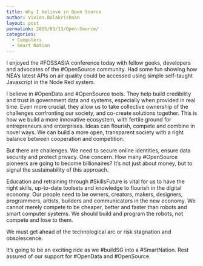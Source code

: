 ```yaml
---
title: Why I believe in Open Source
author: Vivian.Balakrishnan
layout: post
permalink: 2015/03/13/Open-Source/
categories:
  - Computers
  - Smart Nation
---
```


<p>I enjoyed the ‪#‎FOSSASIA‬ conference today with fellow geeks, developers and advocates of the ‪#‎OpenSource‬ community. Had some fun showing how NEA’s latest APIs on air quality could be accessed using simple self-taught Javascript in the Node Red system.</p>
<p>I believe in ‪#‎OpenData‬ and #OpenSource tools. They help build credibility and trust in government data and systems, especially when provided in real time. Even more crucial, they allow us to take collective ownership of the challenges confronting our society, and co-create solutions together. This is how we build a more innovative ecosystem, with fertile ground for entrepreneurs and enterprises. Ideas can flourish, compete and combine in novel ways. We can build a more open, transparent society with a right balance between cooperation and competition.</p>
<p>But there are challenges. We need to secure online identities, ensure data security and protect privacy. One concern. How many #OpenSource pioneers are going to become billionaires? It’s not just about money, but to signal the sustainability of this approach.</p>
<p>Education and retraining through ‪#‎SkillsFuture‬ is vital for us to have the right skills, up-to-date toolsets and knowledge to flourish in the digital economy. Our people need to be owners, creators, makers, designers, programmers, artists, builders and communicators in the new economy. We cannot merely compete to be cheaper, better and faster than robots and smart computer systems. We should build and program the robots, not compete and lose to them.</p>
<p>We must get ahead of the technological arc or risk stagnation and obsolescence.</p>
It’s going to be an exciting ride as we ‪#‎buildSG‬ into a ‪#‎SmartNation‬. Rest assured of our support for #OpenData and #OpenSource.